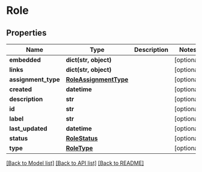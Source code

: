 # Role

## Properties
Name | Type | Description | Notes
------------ | ------------- | ------------- | -------------
**embedded** | **dict(str, object)** |  | [optional] 
**links** | **dict(str, object)** |  | [optional] 
**assignment_type** | [**RoleAssignmentType**](RoleAssignmentType.md) |  | [optional] 
**created** | **datetime** |  | [optional] 
**description** | **str** |  | [optional] 
**id** | **str** |  | [optional] 
**label** | **str** |  | [optional] 
**last_updated** | **datetime** |  | [optional] 
**status** | [**RoleStatus**](RoleStatus.md) |  | [optional] 
**type** | [**RoleType**](RoleType.md) |  | [optional] 

[[Back to Model list]](../README.md#documentation-for-models) [[Back to API list]](../README.md#documentation-for-api-endpoints) [[Back to README]](../README.md)

